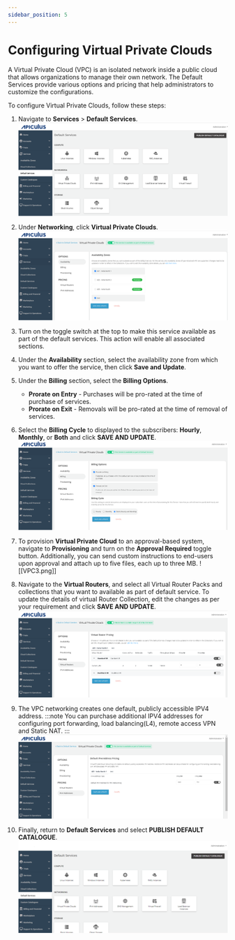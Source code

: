 ```yaml
---
sidebar_position: 5
---
```

# Configuring Virtual Private Clouds

A Virtual Private Cloud (VPC) is an isolated network inside a public cloud that allows organizations to manage their own network. The Default Services provide various options and pricing that help administrators to customize the configurations.

To configure Virtual Private Clouds, follow these steps:

1. Navigate to **Services** > **Default Services**.
    ![Configuring Linux Instances](img/DefaultServices.png)
2. Under **Networking**, click **Virtual Private Clouds**.
	![Availability](img/VPC1.png)
3. Turn on the toggle switch at the top to make this service available as part of the default services. This action will enable all associated sections.
4. Under the **Availability** section, select the availability zone from which you want to offer the service, then click **Save and Update**.
5. Under the **Billing** section, select the **Billing Options**.
	- **Prorate on Entry** - Purchases will be pro-rated at the time of purchase of services.
	- **Prorate on Exit** - Removals will be pro-rated at the time of removal of services.
6. Select the **Billing Cycle** to displayed to the subscribers: **Hourly**, **Monthly**, or **Both** and click **SAVE AND UPDATE**.
	![Billing](img/VPC2.png)
7. To provision **Virtual Private Cloud** to an approval-based system, navigate to **Provisioning** and turn on the **Approval Required** toggle button. Additionally, you can send custom instructions to end-users upon approval and attach up to five files, each up to three MB.
	![[VPC3.png]]
 8. Navigate to the **Virtual Routers**, and select all Virtual Router Packs and collections that you want to available as part of default service. To update the details of virtual Router Collection, edit the changes as per your requirement and click **SAVE AND UPDATE**.
	![Virtual Router Pricing](img/VPC4.png)
9.  The VPC networking creates one default, publicly accessible IPV4 address.
   :::note
   You can purchase additional IPV4 addresses for configuring port forwarding, load balancing(L4), remote access VPN and Static NAT.
   :::
	![IPV4 Addresses](img/VPC5.png)

10. Finally, return to **Default Services** and select **PUBLISH DEFAULT CATALOGUE**.
	![Configuring Virtual Firewall Instances](img/rhel.png)